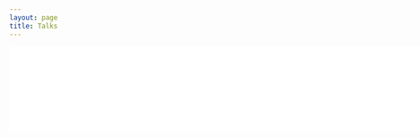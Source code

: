 ```yaml
---
layout: page
title: Talks
---
```

<iframe src="/talks/medium.html" frameborder="0" style="overflow:hidden height="150%" width="150%"></iframe>
